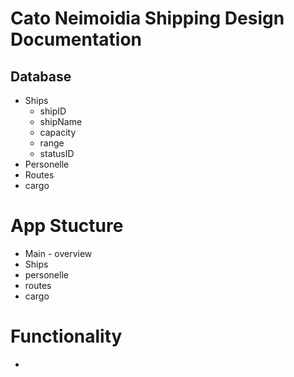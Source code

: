 # Cato Neimoidia Shipping Design Documentation

## Database
- Ships
  - shipID
  - shipName
  - capacity
  - range
  - statusID
- Personelle
- Routes
- cargo

# App Stucture
- Main - overview
- Ships
- personelle
- routes
- cargo

# Functionality
-
